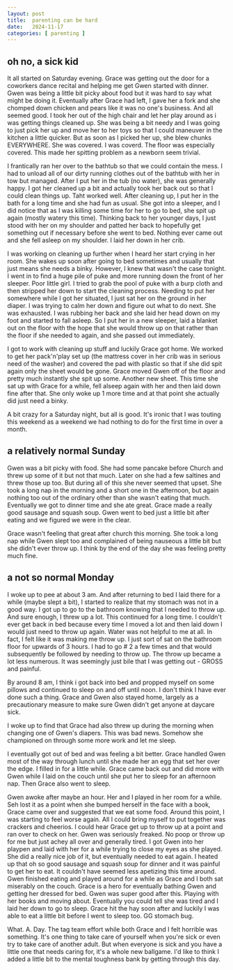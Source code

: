 ```yaml
---
layout: post
title:  parenting can be hard
date:   2024-11-17
categories: [ parenting ]
---
```


## oh no, a sick kid

It all started on Saturday evening. Grace was getting out the 
door for a coworkers dance recital and helping me get Gwen 
started with dinner. Gwen was being a little bit picky about 
food but it was hard to say what might be doing it. Eventually 
after Grace had left, I gave her a fork and she chomped down
chicken and pears like it was no one's business. And all seemed 
good. I took her out of the high chair and let her play around 
as i was getting things cleaned up. She was being a bit needy 
and I was going to just pick her up and move her to her toys 
so that I could maneuver in the kitchen a little quicker. But 
as soon as I picked her up, she blew chunks EVERYWHERE. She 
was covered. I was coverd. The floor was especially covered.
This made her spitting problem as a newborn seem trivial.

I frantically ran her over to the bathtub so that we could 
contain the mess. I had to unload all of our dirty running 
clothes out of the bathtub with her in tow but managed. After 
I put her in the tub (no water), she was generally happy. I 
got her cleaned up a bit and actually took her back out so 
that I could clean things up. Taht worked well. After cleaning 
up, I put her in the bath for a long time and she had fun as 
usual. She got into a sleeper, and I did notice that as I was 
killing some time for her to go to bed, she spit up again 
(mostly watery this time). Thinking back to her younger days, 
I just stood with her on my shoulder and patted her back to 
hopefully get something out if necessary before she went to 
bed. Nothing ever came out and she fell asleep on my shoulder. 
I laid her down in her crib.

I was working on cleaning up further when I heard her start 
crying in her room. She wakes up soon after going to bed 
sometimes and usually that just means she needs a binky. 
However, I knew that wasn't the case tonight. I went in to 
find a huge pile of puke and more running down the front of 
her sleeper. Poor little girl. I tried to grab the pool of 
puke with a burp cloth and then stripped her down to start 
the cleaning process. Needing to put her somewhere while I 
got her situated, I just sat her on the ground in her diaper. 
I was trying to calm her down and figure out what to do next. 
She was exhausted. I was rubbing her back and she 
laid her head down on my foot and started to fall asleep. So 
I put her in a new sleeper, laid a blanket out on the floor 
with the hope that she would throw up on that rather than 
the floor if she needed to again, and she passed out 
immediately.

I got to work with cleaning up stuff and luckily Grace got 
home. We worked to get her pack'n'play set up (the mattress 
cover in her crib was in serious need of the washer) and 
covered the pad with plastic so that if she did spit again 
only the sheet would be gone. Grace moved Gwen off of the 
floor and pretty much instantly she spit up some. Another 
new sheet. This time she sat up with Grace for a while, 
fell alseep again with her and then laid down fine after 
that. She only woke up 1 more time and at that point she 
actually did just need a binky.

A bit crazy for a Saturday night, but all is good. It's ironic 
that I was touting this weekend as a weekend we had nothing 
to do for the first time in over a month.

## a relatively normal Sunday

Gwen was a bit picky with food. She had some pancake before 
Church and threw up some of it but not that much. Later on 
she had a few saltines and threw those up too. But during 
all of this she never seemed that upset. She took a long 
nap in the morning and a short one in the afternoon, but 
again nothing too out of the ordinary other than she wasn't 
eating that much. Eventually we got to dinner time and she 
ate great. Grace made a really good sausage and squash soup. 
Gwen went to bed just a little bit after eating and we 
figured we were in the clear.

Grace wasn't feeling that great after church this morning. 
She took a long nap while Gwen slept too and complained of 
being nauseous a little bit but she didn't ever throw up. 
I think by the end of the day she was feeling pretty much 
fine.

## a not so normal Monday

I woke up to pee at about 3 am. And after returning 
to bed I laid there for a while (maybe slept a bit), 
I started to realize that my stomach was not in a 
good way. I got up to go to the bathroom knowing that I 
needed to throw up. And sure enough, I threw up a lot. 
This continued for a long time. I couldn't ever get 
back in bed because every time I moved a lot and then 
laid down I would just need to throw up again. Water 
was not helpful to me at all. In fact, I felt like it 
was making me throw up. I just sort of sat on the 
bathroom floor for upwards of 3 hours. I had to go #
2 a few times and that would subsequently be followed 
by needing to throw up. The throw up became a lot less 
numerous. It was seemingly just
bile that I was getting out - GROSS and painful.

By around 8 am, I think i got back into bed and propped
myself on some pillows and continued to sleep on and 
off until noon. I don't think I have ever done such a 
thing. Grace and Gwen also stayed home, largely as a 
precautionary measure to make sure Gwen didn't get 
anyone at daycare sick.

I woke up to find that Grace had also threw up during 
the morning when changing one of Gwen's diapers. This 
was bad news. Somehow she championed on through some 
more work and let me sleep.

I eventually got out of bed and was feeling a bit better. 
Grace handled Gwen most of the way through lunch until 
she made her an egg that set her over the edge. I filled 
in for a little while. Grace came back out and did more 
with Gwen while I laid on the couch until she put her 
to sleep for an afternoon nap. Then Grace also went to 
sleep.

Gwen awoke after maybe an hour. Her and I played in 
her room for a while. Seh lost it as a point when she 
bumped herself in the face with a book, Grace came 
over and suggested that we eat some food. Around this 
point, I was starting to feel worse again. All I 
could bring myself to put together was crackers and 
cheerios. I could hear Grace get up to throw up at a 
point and ran over to check on her. Gwen was seriously 
freaked. No poop or throw up for me but just achey 
all over and generally tired. I got Gwen into her 
playpen and laid with her for a while trying to close 
my eyes as she played. She did a really nice job of it, 
but eventually needed to eat again. I heated up that oh 
so good sausage and squash soup for dinner and it was 
painful to get her to eat. It couldn't have seemed less 
apetizing this time around. Gwen finished eating and 
played around for a while as Grace and I both sat 
miserably on the couch. Grace is a hero for eventually 
bathing Gwen and getting her dressed for bed. Gwen 
was super good after this. Playing with her books 
and moving about. Eventually you could tell she was 
tired and I laid her down to go to sleep. Grace hit
the hay soon after and luckily I was able to eat a little
bit before I went to sleep too. GG stomach bug.

What. A. Day. The tag team effort while both Grace and 
I felt horrible was something. It's one thing to take
care of yourself when you're sick or even try to take
care of another adult. But when everyone is sick and
you have a little one that needs caring for, it's
a whole new ballgame. I'd like to think I added a little
bit to the mental toughness bank by getting through
this day. 
